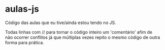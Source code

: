 # aulas-js
Código das aulas que eu tive/ainda estou tendo no JS.

Todas linhas com // para tornar o código inteiro um 'comentário' afim de não ocorrer conflitos já que múltiplas vezes repito o mesmo código de outra forma para prática.
